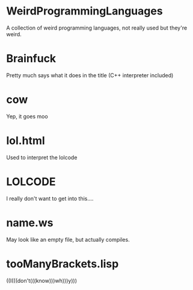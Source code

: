 # WeirdProgrammingLanguages
A collection of weird programming languages, not really used but they're weird.

# Brainfuck
Pretty much says what it does in the title (C++ interpreter included)

# cow
Yep, it goes moo

# lol.html 
Used to interpret the lolcode

# LOLCODE
I really don't want to get into this....

# name.ws
May look like an empty file, but actually compiles.

# tooManyBrackets.lisp
((I(((don't(((know)))wh)))y)))
